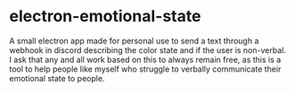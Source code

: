 # electron-emotional-state
A small electron app made for personal use to send a text through a webhook in discord describing the color state and if the user is non-verbal. 
I ask that any and all work based on this to always remain free, as this is a tool to help people like myself who struggle to verbally communicate their emotional state to people.
